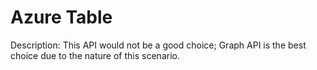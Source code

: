 # Azure Table

Description: This API would not be a good choice; Graph API is the best choice due to the nature of this scenario.